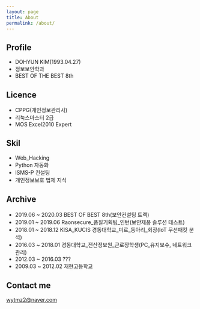 ```yaml
---
layout: page
title: About
permalink: /about/
---
```


## Profile
* DOHYUN KIM(1993.04.27)
* 정보보안학과
* BEST OF THE BEST 8th



## Licence
* CPPG(개인정보관리사)
* 리눅스마스터 2급
* MOS Excel2010 Expert



## Skil
* Web_Hacking
* Python 자동화
* ISMS-P 컨설팅
* 개인정보보호 법제 지식




## Archive
- 2019.06 ~ 2020.03 BEST OF BEST 8th(보안컨설팅 트랙)
- 2019.01 ~ 2019.06 Raonsecure_품질기획팀_인턴(보안제품 솔루션 테스트)
- 2018.01 ~ 2018.12 KISA_KUCIS 경동대학교_미르_동아리_회장(IoT 무선패킷 분석)
- 2016.03 ~ 2018.01 경동대학교_전산정보원_근로장학생(PC_유지보수, 네트워크 관리)
- 2012.03 ~ 2016.03 ???
- 2009.03 ~ 2012.02 재현고등학교

## Contact me
[wytmz2@naver.com](mailto:wytmz2@naver.com)
